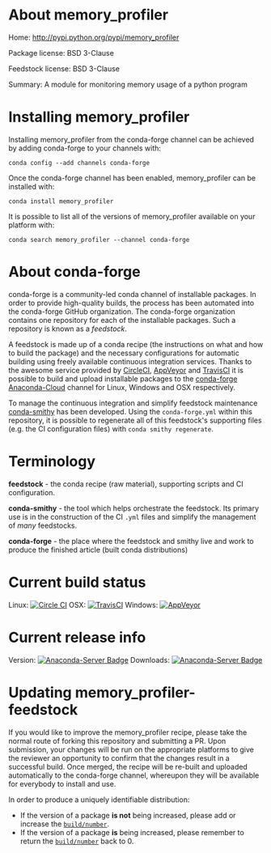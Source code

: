 About memory_profiler
=====================

Home: http://pypi.python.org/pypi/memory_profiler

Package license: BSD 3-Clause

Feedstock license: BSD 3-Clause

Summary: A module for monitoring memory usage of a python program



Installing memory_profiler
==========================

Installing memory_profiler from the conda-forge channel can be achieved by adding conda-forge to your channels with:

```
conda config --add channels conda-forge
```

Once the conda-forge channel has been enabled, memory_profiler can be installed with:

```
conda install memory_profiler
```

It is possible to list all of the versions of memory_profiler available on your platform with:

```
conda search memory_profiler --channel conda-forge
```


About conda-forge
=================

conda-forge is a community-led conda channel of installable packages.
In order to provide high-quality builds, the process has been automated into the
conda-forge GitHub organization. The conda-forge organization contains one repository 
for each of the installable packages. Such a repository is known as a *feedstock*.

A feedstock is made up of a conda recipe (the instructions on what and how to build
the package) and the necessary configurations for automatic building using freely
available continuous integration services. Thanks to the awesome service provided by
[CircleCI](https://circleci.com/), [AppVeyor](http://www.appveyor.com/)
and [TravisCI](https://travis-ci.org/) it is possible to build and upload installable
packages to the [conda-forge](https://anaconda.org/conda-forge)
[Anaconda-Cloud](http://docs.anaconda.org/) channel for Linux, Windows and OSX respectively.

To manage the continuous integration and simplify feedstock maintenance
[conda-smithy](http://github.com/conda-forge/conda-smithy) has been developed.
Using the ``conda-forge.yml`` within this repository, it is possible to regenerate all of
this feedstock's supporting files (e.g. the CI configuration files) with ``conda smithy regenerate``.


Terminology
===========

**feedstock** - the conda recipe (raw material), supporting scripts and CI configuration.

**conda-smithy** - the tool which helps orchestrate the feedstock.
                   Its primary use is in the construction of the CI ``.yml`` files
                   and simplify the management of *many* feedstocks.

**conda-forge** - the place where the feedstock and smithy live and work to
                  produce the finished article (built conda distributions)

Current build status
====================

Linux: [![Circle CI](https://circleci.com/gh/conda-forge/memory_profiler-feedstock.svg?style=svg)](https://circleci.com/gh/conda-forge/memory_profiler-feedstock)
OSX: [![TravisCI](https://travis-ci.org/conda-forge/memory_profiler-feedstock.svg?branch=master)](https://travis-ci.org/conda-forge/memory_profiler-feedstock) 
Windows: [![AppVeyor](https://ci.appveyor.com/api/projects/status/github/conda-forge/memory_profiler-feedstock?svg=True)](https://ci.appveyor.com/project/conda-forge/memory-profiler-feedstock/branch/master)

Current release info
====================
Version: [![Anaconda-Server Badge](https://anaconda.org/conda-forge/memory_profiler/badges/version.svg)](https://anaconda.org/conda-forge/memory_profiler)
Downloads: [![Anaconda-Server Badge](https://anaconda.org/conda-forge/memory_profiler/badges/downloads.svg)](https://anaconda.org/conda-forge/memory_profiler)


Updating memory_profiler-feedstock
==================================

If you would like to improve the memory_profiler recipe, please take the normal
route of forking this repository and submitting a PR. Upon submission, your changes will
be run on the appropriate platforms to give the reviewer an opportunity to confirm that the
changes result in a successful build. Once merged, the recipe will be re-built and uploaded
automatically to the conda-forge channel, whereupon they will be available for everybody to
install and use.

In order to produce a uniquely identifiable distribution:
 * If the version of a package **is not** being increased, please add or increase
   the [``build/number``](http://conda.pydata.org/docs/building/meta-yaml.html#build-number-and-string). 
 * If the version of a package **is** being increased, please remember to return
   the [``build/number``](http://conda.pydata.org/docs/building/meta-yaml.html#build-number-and-string)
   back to 0.
